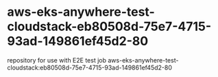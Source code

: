 # aws-eks-anywhere-test-cloudstack-eb80508d-75e7-4715-93ad-149861ef45d2-80
repository for use with E2E test job aws-eks-anywhere-test-cloudstack:eb80508d-75e7-4715-93ad-149861ef45d2-80
